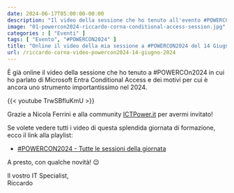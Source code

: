 ```yaml
---
date: 2024-06-17T05:00:00-00:00
description: "Il video della sessione che ho tenuto all'evento #POWERCON2024, in cui ho parlato di Microsoft Entra Conditional Access e dei motivi per cui è ancora importante nel 2024."
image: "01-powercon2024-riccardo-corna-conditional-access-session.jpg"
categories : [ "Eventi" ]
tags: [ "Evento", "#POWERCON2024" ]
title: "Online il video della mia sessione a #POWERCON2024 del 14 Giugno 2024"
url: /riccardo-corna-video-powercon2024-14-giugno-2024
---
```

È già online il video della sessione che ho tenuto a #POWERCOn2024 in cui ho parlato di Microsoft Entra Conditional Access e dei motivi per cui è ancora uno strumento importantissimo nel 2024.

{{< youtube TrwSBfluKmU >}}

Grazie a Nicola Ferrini e alla community [ICTPower.it](https://www.ictpower.it) per avermi invitato!

Se volete vedere tutti i video di questa splendida giornata di formazione, ecco il link alla playlist:
- [#POWERCON2024 - Tutte le sessioni della giornata](https://www.youtube.com/playlist?list=PLfP419F2j8HgQ0ym5Al13MyKD-xWnqg9l)

A presto, con qualche novità! 😉

Il vostro IT Specialist,  
Riccardo


